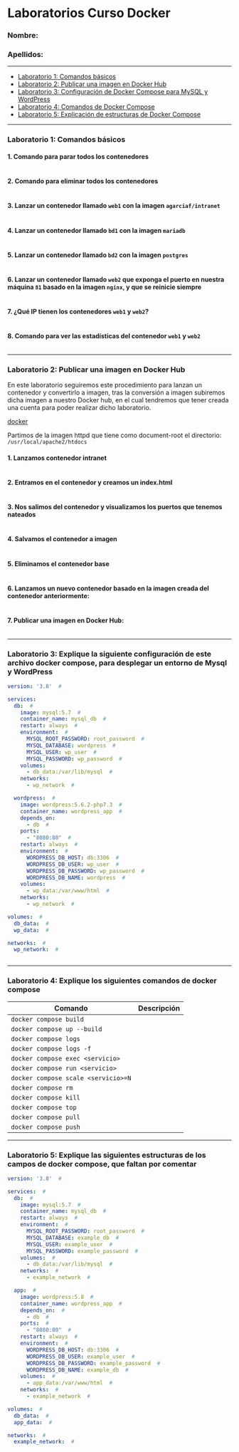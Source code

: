 # Laboratorios Curso Docker

### Nombre: 

### Apellidos: 

---

- [Laboratorio 1: Comandos básicos](#laboratorio-1-comandos-básicos)
- [Laboratorio 2: Publicar una imagen en Docker Hub](#laboratorio-2-publicar-una-imagen-en-docker-hub)
- [Laboratorio 3: Configuración de Docker Compose para MySQL y WordPress](#laboratorio-3-explique-la-siguiente-configuración-de-este-archivo-docker-compose-para-desplegar-un-entorno-de-mysql-y-wordpress)
- [Laboratorio 4: Comandos de Docker Compose](#laboratorio-4-explique-los-siguientes-comandos-de-docker-compose)
- [Laboratorio 5: Explicación de estructuras de Docker Compose](#laboratorio-5-explique-las-siguientes-estructuras-de-los-campos-de-docker-compose-que-faltan-por-comentar)

---

### **Laboratorio 1: Comandos básicos**

#### **1. Comando para parar todos los contenedores**

```bash

```

#### **2. Comando para eliminar todos los contenedores**

```bash

```

#### **3. Lanzar un contenedor llamado `web1` con la imagen `agarciaf/intranet`**

```bash

```

#### **4. Lanzar un contenedor llamado `bd1` con la imagen `mariadb`**

```bash

```

#### **5. Lanzar un contenedor llamado `bd2` con la imagen `postgres`**

```bash

```

#### **6. Lanzar un contenedor llamado `web2` que exponga el puerto en nuestra máquina `81` basado en la imagen `nginx`, y que se reinicie siempre**

```bash

```

#### **7. ¿Qué IP tienen los contenedores `web1` y `web2`?**

```bash

```

#### **8. Comando para ver las estadísticas del contenedor `web1` y `web2`**

```bash

```

---

### **Laboratorio 2: Publicar una imagen en Docker Hub**

En este laboratorio seguiremos este procedimiento para lanzan un contenedor y convertirlo a imagen, tras la conversión a imagen subiremos dicha imagen a nuestro Docker hub, en el cual tendremos que tener creada una cuenta para poder realizar dicho laboratorio.

[docker](https://hub.docker.com/)

Partimos de la imagen httpd que tiene como document-root el directorio: `/usr/local/apache2/htdocs`


#### **1. Lanzamos contenedor intranet**

```bash

```

#### **2. Entramos en el contenedor y creamos un index.html**

```bash

```

#### **3. Nos salimos del contenedor y visualizamos los puertos que tenemos nateados**

```bash

```

#### **4. Salvamos el contenedor a imagen**

```bash

```

#### **5. Eliminamos el contenedor base**

```bash

```

#### **6. Lanzamos un nuevo contenedor basado en la imagen creada del contenedor anteriormente:**

```bash

```

#### **7. Publicar una imagen en Docker Hub:**

```bash

```

---

### **Laboratorio 3: Explique la siguiente configuración de este archivo docker compose, para desplegar un entorno de Mysql y WordPress**

```yml
version: '3.8'  #

services:
  db:  # 
    image: mysql:5.7  # 
    container_name: mysql_db  # 
    restart: always  # 
    environment:  # 
      MYSQL_ROOT_PASSWORD: root_password  # 
      MYSQL_DATABASE: wordpress  # 
      MYSQL_USER: wp_user  # 
      MYSQL_PASSWORD: wp_password  #
    volumes:
      - db_data:/var/lib/mysql  #
    networks:
      - wp_network  # 

  wordpress:  #
    image: wordpress:5.6.2-php7.3  # 
    container_name: wordpress_app  #
    depends_on:
      - db  # 
    ports:
      - "8080:80"  # 
    restart: always  # 
    environment:  # 
      WORDPRESS_DB_HOST: db:3306  # 
      WORDPRESS_DB_USER: wp_user  # 
      WORDPRESS_DB_PASSWORD: wp_password  # 
      WORDPRESS_DB_NAME: wordpress  # 
    volumes:
      - wp_data:/var/www/html  # 
    networks:
      - wp_network  # 

volumes:  # 
  db_data:  # 
  wp_data:  # 

networks:  # 
  wp_network:  # 
```

```bash

```

---

### **Laboratorio 4: Explique los siguientes comandos de docker compose**


| Comando                             | Descripción |
|-------------------------------------|-------------|
| `docker compose build`              |             |
| `docker compose up --build`         |             |
| `docker compose logs`               |             |
| `docker compose logs -f`            |             |
| `docker compose exec <servicio>`    |             |
| `docker compose run <servicio>`     |             |
| `docker compose scale <servicio>=N` |             |
| `docker compose rm`                 |             |
| `docker compose kill`               |             |
| `docker compose top`                |             |
| `docker compose pull`               |             |
| `docker compose push`               |             |

---

### **Laboratorio 5: Explique las siguientes estructuras de los campos de docker compose, que faltan por comentar**

```yml
version: '3.8'  # 

services:  # 
  db:  # 
    image: mysql:5.7  # 
    container_name: mysql_db  # 
    restart: always  # 
    environment:  # 
      MYSQL_ROOT_PASSWORD: root_password  # 
      MYSQL_DATABASE: example_db  # 
      MYSQL_USER: example_user  # 
      MYSQL_PASSWORD: example_password  # 
    volumes:  # 
      - db_data:/var/lib/mysql  # 
    networks:  # 
      - example_network  # 

  app:  # 
    image: wordpress:5.8  # 
    container_name: wordpress_app  # 
    depends_on:  # 
      - db  # 
    ports:  # 
      - "8080:80"  # 
    restart: always  # 
    environment:  # 
      WORDPRESS_DB_HOST: db:3306  # 
      WORDPRESS_DB_USER: example_user  #
      WORDPRESS_DB_PASSWORD: example_password  # 
      WORDPRESS_DB_NAME: example_db  # 
    volumes:  # 
      - app_data:/var/www/html  #
    networks:  #
      - example_network  #

volumes:  #
  db_data:  # 
  app_data:  #

networks:  # 
  example_network:  # 
```

```bash

```
